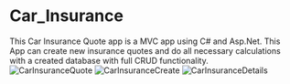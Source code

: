 # Car_Insurance
This Car Insurance Quote app is a MVC app using C# and Asp.Net. This App can create new insurance quotes and do all necessary calculations with a created database with full CRUD functionality.
<br>
![CarInsuranceQuote](https://user-images.githubusercontent.com/68976585/103809465-650c4800-500e-11eb-8f96-702d0673028e.png)
![CarInsuranceCreate](https://user-images.githubusercontent.com/68976585/103809449-60479400-500e-11eb-8b5f-701d730480d6.png)
![CarInsuranceDetails](https://user-images.githubusercontent.com/68976585/103809455-62a9ee00-500e-11eb-89ea-b763301877f1.png)


